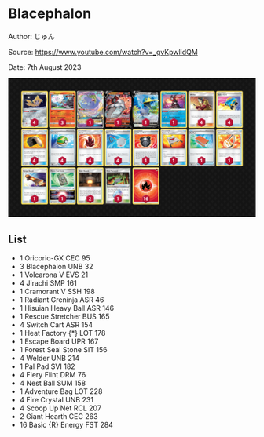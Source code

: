 # Blacephalon

Author: じゅん

Source: <https://www.youtube.com/watch?v=_gvKpwlidQM>

Date: 7th August 2023

![decklist](../../images/PAL/Blacephalon/3-%20Blacephalon.png)

## List

* 1 Oricorio-GX CEC 95
* 3 Blacephalon UNB 32
* 1 Volcarona V EVS 21
* 4 Jirachi SMP 161
* 1 Cramorant V SSH 198
* 1 Radiant Greninja ASR 46
* 1 Hisuian Heavy Ball ASR 146
* 1 Rescue Stretcher BUS 165
* 4 Switch Cart ASR 154
* 1 Heat Factory {*} LOT 178
* 1 Escape Board UPR 167
* 1 Forest Seal Stone SIT 156
* 4 Welder UNB 214
* 1 Pal Pad SVI 182
* 4 Fiery Flint DRM 76
* 4 Nest Ball SUM 158
* 1 Adventure Bag LOT 228
* 4 Fire Crystal UNB 231
* 4 Scoop Up Net RCL 207
* 2 Giant Hearth CEC 263
* 16 Basic {R} Energy FST 284
